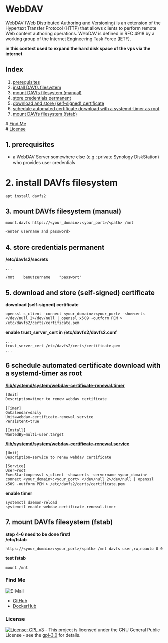 # WebDAV

WebDAV (Web Distributed Authoring and Versioning) is an extension of the Hypertext Transfer Protocol (HTTP) that allows clients to perform remote Web content authoring operations. WebDAV is defined in RFC 4918 by a working group of the Internet Engineering Task Force (IETF).

**in this context used to expand the hard disk space of the vps via the internet**

## Index

1. [prerequisites](#prerequisites)
2. [install DAVfs filesystem](#install)  
3. [mount DAVfs filesystem (manual)](#mount_manual)  
4. [store credentials permanent](#credentials)  
5. [download and store (self-signed) certificate](#certificate) 
6. [schedule automated certificate download with a systemd-timer as root](#mount_fstab)  
7. [mount DAVfs filesystem (fstab)](#mount_fstab)  

\# [Find Me](#findme)  
\# [License](#license)  

## 1. prerequisites <a name="prerequisites"></a>  
* a WebDAV Server somewhere else (e.g.: private Synology DiskStation) who provides user credentials

# 2. install DAVfs filesystem <a name="install"></a>
```shell
apt install davfs2

```

## 3. mount DAVfs filesystem (manual)<a name="mount_manual"></a>  
```shell
mount.davfs https://<your_domain>:<your_port>/<path> /mnt

<enter username and password>

```


## 4. store credentials permanent<a name="credentials"></a>  
**/etc/davfs2/secrets**  
```shell
...

/mnt    benutzername    "passwort"

```

## 5. download and store (self-signed) certificate<a name="certificate"></a>  
**download (self-signed) certificate**  
```shell
openssl s_client -connect <your_domain>:<your_port> -showcerts </dev/null 2>/dev/null | openssl x509 -outform PEM > /etc/davfs2/certs/certificate.pem

```
**enable trust_server_cert in /etc/davfs2/davfs2.conf**  
```shell
...
trust_server_cert /etc/davfs2/certs/certificate.pem
...

```

## 6 schedule automated certificate download with a systemd-timer as root <a name="renewal"></a>
**[/lib/systemd/system/webdav-certificate-renewal.timer](https://github.com/3x3cut0r/vps/blob/main/docker/lib/systemd/system/webdav-certificate-renewal.timer)**
```shell
[Unit]
Description=timer to renew webdav certificate

[Timer]
OnCalendar=daily
Unit=webdav-certificate-renewal.service
Persistent=true

[Install]
WantedBy=multi-user.target

```
**[/lib/systemd/system/webdav-certificate-renewal.service](https://github.com/3x3cut0r/vps/blob/main/docker/lib/systemd/system/webdav-certificate-renewal.service)**
```shell
[Unit]
Description=service to renew webdav certificate

[Service]
User=root
ExecStart=openssl s_client -showcerts -servername <your_domain> -connect <your_domain>:<your_port> </dev/null 2>/dev/null | openssl x509 -outform PEM > /etc/davfs2/certs/certificate.pem

```
**enable timer**
```shell
systemctl daemon-reload
systemctl enable webdav-certificate-renewal.timer

```

## 7. mount DAVfs filesystem (fstab)<a name="mount_fstab"></a>  
**step 4-6 need to be done first!**  
**/etc/fstab**  
```shell
https://<your_domain>:<your_port>/<path> /mnt davfs user,rw,noauto 0 0

```

**test fstab**  
```shell
mount /mnt

```

### Find Me <a name="findme"></a>

![E-Mail](https://img.shields.io/badge/E--Mail-executor55%40gmx.de-red)
* [GitHub](https://github.com/3x3cut0r)
* [DockerHub](https://hub.docker.com/u/3x3cut0r)

### License <a name="license"></a>

[![License: GPL v3](https://img.shields.io/badge/License-GPLv3-blue.svg)](https://www.gnu.org/licenses/gpl-3.0) - This project is licensed under the GNU General Public License - see the [gpl-3.0](https://www.gnu.org/licenses/gpl-3.0.en.html) for details.
